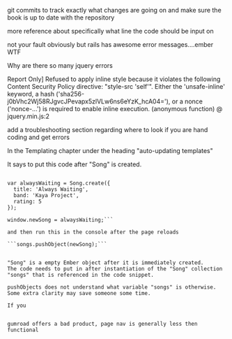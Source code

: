git commits to track exactly what changes are going on and make sure the book is up to date with the repository

more reference about specifically what line the code should be input on

not your fault obviously but rails has awesome error messages....ember WTF


Why are there so many jquery errors

Report Only] Refused to apply inline style because it violates the following Content Security Policy directive: "style-src 'self'". Either the 'unsafe-inline' keyword, a hash ('sha256-j0bVhc2Wj58RJgvcJPevapx5zlVLw6ns6eYzK_hcA04='), or a nonce ('nonce-...') is required to enable inline execution.
(anonymous function) @ jquery.min.js:2


add a troubleshooting section regarding where to look if you are hand coding and get errors



In the Templating chapter
under the heading "auto-updating templates"

It says to put this code after "Song" is created.

```window.songs = songs;

var alwaysWaiting = Song.create({
  title: 'Always Waiting',
  band: 'Kaya Project',
  rating: 5
});

window.newSong = alwaysWaiting;```

and then run this in the console after the page reloads

```songs.pushObject(newSong);```


"Song" is a empty Ember object after it is immediately created.
The code needs to put in after instantiation of the "Song" collection "songs" that is referenced in the code snippet.

pushObjects does not understand what variable "songs" is otherwise. Some extra clarity may save someone some time.

If you


gumroad offers a bad product, page nav is generally less then functional
